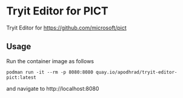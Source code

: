 # Tryit Editor for PICT

Tryit Editor for https://github.com/microsoft/pict

## Usage
Run the container image as follows

    podman run -it --rm -p 8080:8080 quay.io/apodhrad/tryit-editor-pict:latest

and navigate to http://localhost:8080
